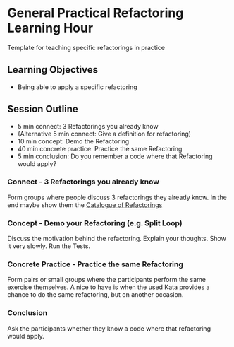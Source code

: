 # General Practical Refactoring Learning Hour

Template for teaching specific refactorings in practice

## Learning Objectives

- Being able to apply a specific refactoring

## Session Outline

- 5 min connect: 3 Refactorings you already know
- (Alternative 5 min connect: Give a definition for refactoring)
- 10 min concept: Demo the Refactoring
- 40 min concrete practice: Practice the same Refactoring
- 5 min conclusion: Do you remember a code where that Refactoring would apply?

### Connect - 3 Refactorings you already know
Form groups where people discuss 3 refactorings they already know.
In the end maybe show them the [Catalogue of Refactorings](https://refactoring.com/catalog/)

### Concept - Demo your Refactoring (e.g. Split Loop)
Discuss the motivation behind the refactoring.
Explain your thoughts.
Show it very slowly.
Run the Tests.

### Concrete Practice - Practice the same Refactoring
Form pairs or small groups where the participants perform the same exercise themselves.
A nice to have is when the used Kata provides a chance to do the same refactoring, but on another occasion.

### Conclusion
Ask the participants whether they know a code where that refactoring would apply.
